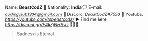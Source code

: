 Name: **BeastCodZ** 👤 
Nationality: **India** 🏳
E-mail: *codingclub1934@gmail.com* 📧 
Discord: *BeastCodZ#7538* 🤖
Youtube: *https://youtube.com/@beastcodz/* ▶
Find me here *https://discord.gg/F4bZjNHSwz* 🕵🏻‍♀️

> Sadness is Eternal
